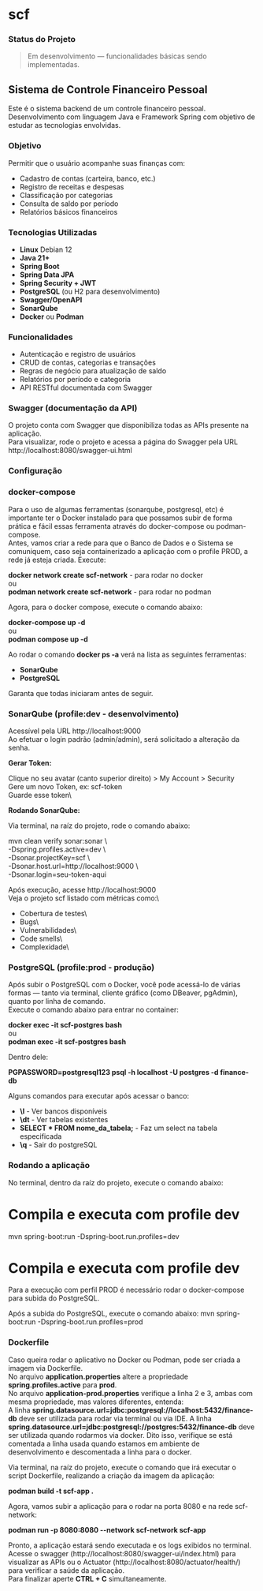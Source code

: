 # scf

### Status do Projeto

> Em desenvolvimento — funcionalidades básicas sendo implementadas.

## Sistema de Controle Financeiro Pessoal

Este é o sistema backend de um controle financeiro pessoal. Desenvolvimento com linguagem Java e Framework Spring com objetivo de estudar as tecnologias envolvidas.

### Objetivo

Permitir que o usuário acompanhe suas finanças com:

* Cadastro de contas (carteira, banco, etc.)
* Registro de receitas e despesas
* Classificação por categorias
* Consulta de saldo por período
* Relatórios básicos financeiros

### Tecnologias Utilizadas

* **Linux** Debian 12
* **Java 21+**
* **Spring Boot**
* **Spring Data JPA**
* **Spring Security + JWT**
* **PostgreSQL** (ou H2 para desenvolvimento)
* **Swagger/OpenAPI**
* **SonarQube**
* **Docker** ou **Podman**

### Funcionalidades

* Autenticação e registro de usuários
* CRUD de contas, categorias e transações
* Regras de negócio para atualização de saldo
* Relatórios por período e categoria
* API RESTful documentada com Swagger

### Swagger (documentação da API)

O projeto conta com Swagger que disponibiliza todas as APIs presente na aplicação.\
Para visualizar, rode o projeto e acessa a página do Swagger pela URL http://localhost:8080/swagger-ui.html

### Configuração

### docker-compose

Para o uso de algumas ferramentas (sonarqube, postgresql, etc) é importante ter o Docker instalado para que possamos subir de forma prática e fácil essas ferramenta através do docker-compose ou podman-compose.\
Antes, vamos criar a rede para que o Banco de Dados e o Sistema se comuniquem, caso seja containerizado a aplicação com o profile PROD, a rede já esteja criada. Execute:

**docker network create scf-network** - para rodar no docker  
ou  
**podman network create scf-network** - para rodar no podman  

Agora, para o docker compose, execute o comando abaixo:

**docker-compose up -d**  
ou  
**podman compose up -d**

Ao rodar o comando **docker ps -a** verá na lista as seguintes ferramentas:
* **SonarQube**
* **PostgreSQL**

Garanta que todas iniciaram antes de seguir.

### SonarQube (profile:dev - desenvolvimento)

Acessível pela URL http://localhost:9000  
Ao efetuar o login padrão (admin/admin), será solicitado a alteração da senha.

**Gerar Token:**

Clique no seu avatar (canto superior direito) > My Account > Security\
Gere um novo Token, ex: scf-token\
Guarde esse token\

**Rodando SonarQube:**

Via terminal, na raíz do projeto, rode o comando abaixo:

mvn clean verify sonar:sonar \  
-Dspring.profiles.active=dev \  
-Dsonar.projectKey=scf \  
-Dsonar.host.url=http://localhost:9000 \  
-Dsonar.login=seu-token-aqui

Após execução, acesse http://localhost:9000  
Veja o projeto scf listado com métricas como:\
* Cobertura de testes\
* Bugs\
* Vulnerabilidades\
* Code smells\
* Complexidade\


### PostgreSQL (profile:prod - produção)

Após subir o PostgreSQL com o Docker, você pode acessá-lo de várias formas — tanto via terminal, cliente gráfico (como DBeaver, pgAdmin), quanto por linha de comando.\
Execute o comando abaixo para entrar no container:

**docker exec -it scf-postgres bash**  
ou  
**podman exec -it scf-postgres bash** 

Dentro dele:

**PGPASSWORD=postgresql123 psql -h localhost -U postgres -d finance-db**

Alguns comandos para executar após acessar o banco:

* **\l** - Ver bancos disponíveis
* **\dt** - Ver tabelas existentes
* **SELECT * FROM nome_da_tabela;** - Faz um select na tabela especificada
* **\q** - Sair do postgreSQL

### Rodando a aplicação

No terminal, dentro da raíz do projeto, execute o comando abaixo:

# Compila e executa com profile dev
mvn spring-boot:run -Dspring-boot.run.profiles=dev

# Compila e executa com profile dev
Para a execução com perfil PROD é necessário rodar o docker-compose para subida do PostgreSQL.

Após a subida do PostgreSQL, execute o comando abaixo:
mvn spring-boot:run -Dspring-boot.run.profiles=prod

### Dockerfile

Caso queira rodar o aplicativo no Docker ou Podman, pode ser criada a imagem via Dockerfile.\
No arquivo **application.properties** altere a propriedade **spring.profiles.active** para **prod**.\
No arquivo **application-prod.properties** verifique a linha 2 e 3, ambas com mesma propriedade, mas valores diferentes, entenda:\
A linha **spring.datasource.url=jdbc:postgresql://localhost:5432/finance-db** deve ser utilizada para rodar via terminal ou via IDE. 
A linha **spring.datasource.url=jdbc:postgresql://postgres:5432/finance-db** deve ser utilizada quando rodarmos via docker.
Dito isso, verifique se está comentada a linha usada quando estamos em ambiente de desenvolvimento e descomentada a linha para o docker.

Via terminal, na raíz do projeto, execute o comando que irá executar o script Dockerfile, realizando a criação da imagem da aplicação:

**podman build -t scf-app .**

Agora, vamos subir a aplicação para o rodar na porta 8080 e na rede scf-network:

**podman run -p 8080:8080 --network scf-network scf-app**

Pronto, a aplicação estará sendo executada e os logs exibidos no terminal.\
Acesse o swagger (http://localhost:8080/swagger-ui/index.html)  para visualizar as APIs ou o Actuator (http://localhost:8080/actuator/health/) para verificar a saúde da aplicação.\
Para finalizar aperte **CTRL + C** simultaneamente. 